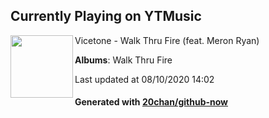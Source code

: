 ## Currently Playing on YTMusic

[<img align="left" width="100" src="https://lh3.googleusercontent.com/fFuBo3WF3IkTFpWehN440lU8Jbnk63zcKLimt6B5QrWS49BvHOtEr_Hj5kPP9cSeihdEMXXUJas763bG">](https://music.youtube.com/channel/UCBxPw3gBM65DpL64iD5kIiA)

Vicetone - Walk Thru Fire (feat. Meron Ryan)

**Albums**: Walk Thru Fire

Last updated at 08/10/2020 14:02

#### Generated with [20chan/github-now](https://github.com/20chan/github-now)


<!--
**20chan/20chan** is a ✨ _special_ ✨ repository because its `README.md` (this file) appears on your GitHub profile.

Here are some ideas to get you started:

- 🔭 I’m currently working on ...
- 🌱 I’m currently learning ...
- 👯 I’m looking to collaborate on ...
- 🤔 I’m looking for help with ...
- 💬 Ask me about ...
- 📫 How to reach me: ...
- 😄 Pronouns: ...
- ⚡ Fun fact: ...
-->

